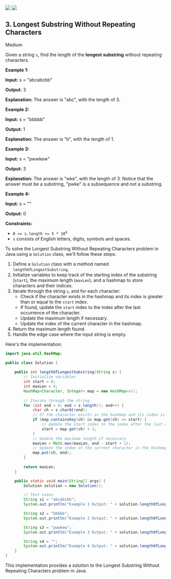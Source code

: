 [![](https://img.shields.io/github/stars/javadev/LeetCode-in-Java?label=Stars&style=flat-square)](https://github.com/javadev/LeetCode-in-Java)
[![](https://img.shields.io/github/forks/javadev/LeetCode-in-Java?label=Fork%20me%20on%20GitHub%20&style=flat-square)](https://github.com/javadev/LeetCode-in-Java/fork)

## 3\. Longest Substring Without Repeating Characters

Medium

Given a string `s`, find the length of the **longest substring** without repeating characters.

**Example 1:**

**Input:** s = "abcabcbb"

**Output:** 3

**Explanation:** The answer is "abc", with the length of 3. 

**Example 2:**

**Input:** s = "bbbbb"

**Output:** 1

**Explanation:** The answer is "b", with the length of 1. 

**Example 3:**

**Input:** s = "pwwkew"

**Output:** 3

**Explanation:** The answer is "wke", with the length of 3. Notice that the answer must be a substring, "pwke" is a subsequence and not a substring. 

**Example 4:**

**Input:** s = ""

**Output:** 0 

**Constraints:**

*   <code>0 <= s.length <= 5 * 10<sup>4</sup></code>
*   `s` consists of English letters, digits, symbols and spaces.

To solve the Longest Substring Without Repeating Characters problem in Java using a `Solution` class, we'll follow these steps:

1. Define a `Solution` class with a method named `lengthOfLongestSubstring`.
2. Initialize variables to keep track of the starting index of the substring (`start`), the maximum length (`maxLen`), and a hashmap to store characters and their indices.
3. Iterate through the string `s`, and for each character:
   - Check if the character exists in the hashmap and its index is greater than or equal to the `start` index.
   - If found, update the `start` index to the index after the last occurrence of the character.
   - Update the maximum length if necessary.
   - Update the index of the current character in the hashmap.
4. Return the maximum length found.
5. Handle the edge case where the input string is empty.

Here's the implementation:

```java
import java.util.HashMap;

public class Solution {
    
    public int lengthOfLongestSubstring(String s) {
        // Initialize variables
        int start = 0;
        int maxLen = 0;
        HashMap<Character, Integer> map = new HashMap<>();
        
        // Iterate through the string
        for (int end = 0; end < s.length(); end++) {
            char ch = s.charAt(end);
            // If the character exists in the hashmap and its index is greater than or equal to the start index
            if (map.containsKey(ch) && map.get(ch) >= start) {
                // Update the start index to the index after the last occurrence of the character
                start = map.get(ch) + 1;
            }
            // Update the maximum length if necessary
            maxLen = Math.max(maxLen, end - start + 1);
            // Update the index of the current character in the hashmap
            map.put(ch, end);
        }
        
        return maxLen;
    }

    public static void main(String[] args) {
        Solution solution = new Solution();

        // Test cases
        String s1 = "abcabcbb";
        System.out.println("Example 1 Output: " + solution.lengthOfLongestSubstring(s1));

        String s2 = "bbbbb";
        System.out.println("Example 2 Output: " + solution.lengthOfLongestSubstring(s2));

        String s3 = "pwwkew";
        System.out.println("Example 3 Output: " + solution.lengthOfLongestSubstring(s3));

        String s4 = "";
        System.out.println("Example 4 Output: " + solution.lengthOfLongestSubstring(s4));
    }
}
```

This implementation provides a solution to the Longest Substring Without Repeating Characters problem in Java.